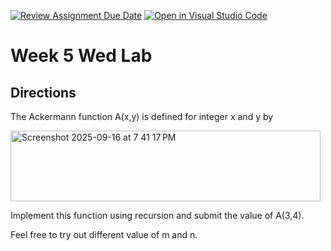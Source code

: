 [![Review Assignment Due Date](https://classroom.github.com/assets/deadline-readme-button-22041afd0340ce965d47ae6ef1cefeee28c7c493a6346c4f15d667ab976d596c.svg)](https://classroom.github.com/a/cEUBeHTO)
[![Open in Visual Studio Code](https://classroom.github.com/assets/open-in-vscode-2e0aaae1b6195c2367325f4f02e2d04e9abb55f0b24a779b69b11b9e10269abc.svg)](https://classroom.github.com/online_ide?assignment_repo_id=20571112&assignment_repo_type=AssignmentRepo)
# Week 5 Wed Lab

## Directions

The Ackermann function A(x,y) is defined for integer x and y by
<p>
<img width="496" height="113" alt="Screenshot 2025-09-16 at 7 41 17 PM" 
  src="https://github.com/user-attachments/assets/9abfcd03-2564-42a0-8270-8f340743f9c3" />
</p>

Implement this function using recursion and submit the value of A(3,4).

Feel free to try out different value of m and n.


